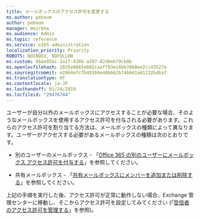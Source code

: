```yaml
---
title: メールボックスのアクセス許可を変更する
ms.author: pebaum
author: pebaum
manager: mnirkhe
ms.audience: Admin
ms.topic: reference
ms.service: o365-administration
localization_priority: Priority
ROBOTS: NOINDEX, NOFOLLOW
ms.custom: 0bae85bc-2a1f-436b-af07-82d0eb79cb8b
ms.openlocfilehash: 2835e0665e602caaf793ec6bb78b0ee2cc43527e
ms.sourcegitcommit: e2864efcfb493b6e46b662b746661a61232bdba7
ms.translationtype: HT
ms.contentlocale: ja-JP
ms.lasthandoff: 01/24/2019
ms.locfileid: "29476744"
---
```

ユーザーが自分以外のメールボックスにアクセスすることが必要な場合、そのようなメールボックスを使用するアクセス許可を付与される必要があります。これらのアクセス許可を割り当てる方法は、メールボックスの種類によって異なります。ユーザーがアクセスする必要があるメールボックスの種類は次のとおりです。
  
- 別のユーザーのメールボックス - 「[Office 365 の別のユーザーにメールボックス アクセス許可を付与する](https://support.office.com/ja-JP/article/give-mailbox-permissions-to-another-user-in-office-365-admin-help-1dbcf12f-a9de-4d1d-b0b3-a227f8a736d8)」を参照してください。
    
- 共有メールボックス - 「[共有メールボックスにメンバーを追加または削除する](https://support.office.com/ja-JP/article/add-or-remove-members-from-a-shared-mailbox-a1cd0ae0-216c-4dc1-8171-bfacfbd4c1a7)」を参照してください。
    
上記の手順を実行した後、アクセス許可が正常に動作しない場合、Exchange 管理センターに移動し、そこからアクセス許可を設定してみてください (「[受信者のアクセス許可を管理する](https://technet.microsoft.com/ja-JP/library/jj919240%28v=exchg.150%29.aspx)」を参照)。
  

